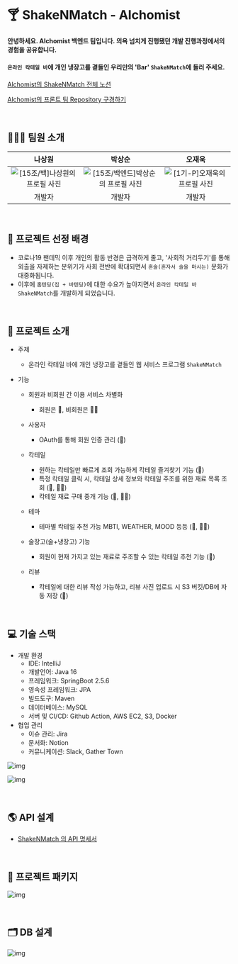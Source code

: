 # 🍸 ShakeNMatch - Alchomist

#### 안녕하세요. Alchomist 백엔드 팀입니다. 의욕 넘치게 진행됐던 개발 진행과정에서의 경험을 공유합니다. 
#### `온라인 칵테일 바`에 개인 냉장고를 곁들인 우리만의 'Bar' `ShakeNMatch`에 들러 주세요.

[Alchomist의 ShakeNMatch 전체 노션](https://www.notion.so/backend-devcourse/15-ShakeNMatch-928321ccc30f45aa828a57c1a6ac0671)

[Alchomist의 프론트 팀 Repository 구경하기](https://github.com/prgrms-web-devcourse/Team_Alchomist_ShakeNMatch_FE)

​	<br>

## 👨‍👦‍👦 팀원 소개

|                            나상원                            |                            박상순                            |                            오재욱                            |
| :----------------------------------------------------------: | :----------------------------------------------------------: | :----------------------------------------------------------: |
| ![[15조/백]나상원의 프로필 사진](https://ca.slack-edge.com/T02MP8VA5B7-U02MYNFUYLB-1418423d898f-512) | ![[15조/백엔드]박상순의 프로필 사진](https://ca.slack-edge.com/T02MP8VA5B7-U02MYP30HV1-96a6f7964b83-512) | ![[1기-P]오재욱의 프로필 사진](https://ca.slack-edge.com/T0222P65KHN-U029F6GF7JN-a19ae63656cb-512) |
|                            개발자                            |                            개발자                            |                            개발자                            |

<br>

## 📜 프로젝트 선정 배경

- 코로나19 팬데믹 이후 개인의 활동 반경은 급격하게 줄고, '사회적 거리두기'를 통해 외출을 자제하는 분위기가 사회 전반에 확대되면서 `혼술(혼자서 술을 마시는)` 문화가 대중화됩니다.
- 이후에 `홈텐딩(집 + 바텐딩)`에 대한 수요가 높아지면서 `온라인 칵테일 바 ShakeNMatch`를 개발하게 되었습니다.

<br>

## 🍹 프로젝트 소개

- 주제

  - 온라인 칵테일 바에 개인 냉장고를 곁들인 웹 서비스 프로그램 `ShakeNMatch`

- 기능

  - 회원과 비회원 간 이용 서비스 차별화
    - 회원은 🧔, 비회원은 👨‍🦳
  - 사용자
    - OAuth를 통해 회원 인증 관리 (🧔)

  - 칵테일 
    - 원하는 칵테일만 빠르게 조회 가능하게 칵테일 즐겨찾기 기능 (🧔)
    - 특정 칵테일 클릭 시, 칵테일 상세 정보와 칵테일 주조를 위한 재료 목록 조회 (🧔, 👨‍🦳)
    - 칵테일 재료 구매 중개 기능 (🧔, 👨‍🦳)

  - 테마 
    - 테마별 칵테일 추천 가능 MBTI, WEATHER, MOOD 등등 (🧔, 👨‍🦳)
  - 술장고(술+냉장고) 기능 
    - 회원이 현재 가지고 있는 재료로 주조할 수 있는 칵테일 추천 기능 (🧔)
  - 리뷰 
    - 칵테일에 대한 리뷰 작성 가능하고, 리뷰 사진 업로드 시 S3 버킷/DB에 자동 저장 (🧔)

<BR>

## 💻 기술 스택

- 개발 환경
  - IDE: IntelliJ
  - 개발언어: Java 16
  - 프레임워크: SpringBoot 2.5.6
  - 영속성 프레임워크: JPA
  - 빌드도구: Maven
  - 데이터베이스: MySQL
  - 서버 및 CI/CD: Github Action, AWS EC2, S3, Docker
- 협업 관리
  - 이슈 관리: Jira
  - 문서화: Notion
  - 커뮤니케이션: Slack, Gather Town

![img](https://lh5.googleusercontent.com/uM-f6XtwsMBoCFzKEmIsll0fCEE9qlLN0tDHk314VoLnffVewCkRqGaJjiPqnRDQF9RH2DuD64V4yfo7I-JVWvHz4yyX59gIie7UBq7_tJVQhoG0SDP9sm2hEL-Rz2ufh38SFCOl8ysa)

![img](https://lh3.googleusercontent.com/mxm22pnzuF-4d78-TtuN_daIVxVfpCq4624URpsMZ6oyDLVay9ER35oCaspbnE9fOYfwhOkwHvria4RLjzv85aOD5O5WH4h1jJuG3ajRMl7DdwYbCNb7LiSsMcHjjanNftOG53shlEOa)

<BR>

## 🌎 API 설계

- [ShakeNMatch 의 API 명세서](https://www.notion.so/backend-devcourse/API-16d7cecd36174088b5ca4f19c739b6ba)

<BR>

## 🎁 프로젝트 패키지

![img](https://lh4.googleusercontent.com/bal0xcRFp7Dn7yglDYfMOIxhe67esOJuTMy-uy-HaLHJrvhXB8j9KEl0bwXuqKQathlHmSw0XooM2XwkB2kmQrJ0SeTOg4Mr40xLiF1JSrm5wuBudBtVMZgAd4YwavNSETZPM5aPBV58)

<BR>

## 🗂 DB 설계

![img](https://lh3.googleusercontent.com/fddyk2SbuqDQQxMCW6jOoFHSNfgmYFI27tWKjXFhJrVOjsRwuEU6cRVc514oRdgKRVP2Zp02B-fZPIQ-kEaj63R-ucHDZLUdJmgvxwiaTnbBmuIbUGCyfRLQgF0HPVkrJYXdkETtiwGl)
